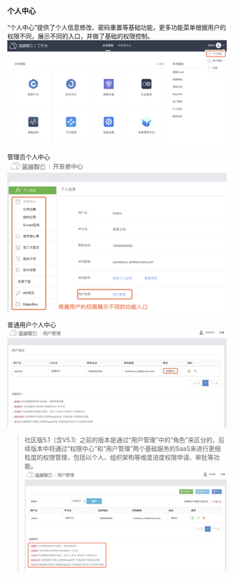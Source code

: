 ### 个人中心 

“个人中心”提供了个人信息修改、密码重置等基础功能，更多功能菜单根据用户的权限不同，展示不同的入口，并做了基础的权限控制。
![](../assets/personalcenter.png)

管理员个人中心
![](../assets/personalcenteroption.png)

普通用户个人中心
![](../assets/putongyonghu.png)


> 社区版5.1（含V5.1）之前的版本是通过“用户管理”中的“角色”来区分的，后续版本中将通过“权限中心”和“用户管理”两个基础服务的SaaS来进行更细粒度的权限管理，包括以个人、组织架构等维度进度权限申请、审批等功能。
![](../assets/usermanage.png)









